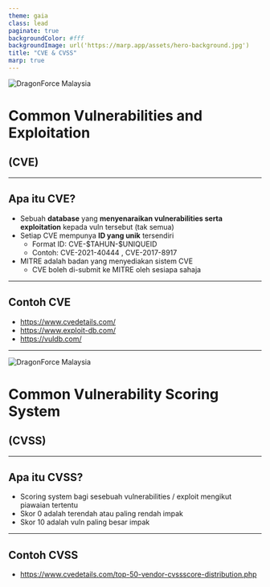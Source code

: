 ```yaml
---
theme: gaia
class: lead
paginate: true
backgroundColor: #fff
backgroundImage: url('https://marp.app/assets/hero-background.jpg')
title: "CVE & CVSS"
marp: true
---
```


![DragonForce Malaysia](https://i.imgur.com/tL95KMG.png)

# Common Vulnerabilities and Exploitation
## (CVE)

---

## Apa itu CVE?

- Sebuah **database** yang **menyenaraikan vulnerabilities serta exploitation** kepada vuln tersebut (tak semua)
- Setiap CVE mempunya **ID yang unik** tersendiri
  - Format ID: CVE-\$TAHUN-$UNIQUEID
  - Contoh: CVE-2021-40444 , CVE-2017-8917
- MITRE adalah badan yang menyediakan sistem CVE
  - CVE boleh di-submit ke MITRE oleh sesiapa sahaja

---

## Contoh CVE

- https://www.cvedetails.com/
- https://www.exploit-db.com/
- https://vuldb.com/

---

![DragonForce Malaysia](https://i.imgur.com/tL95KMG.png)

# Common Vulnerability Scoring System
## (CVSS)

---

## Apa itu CVSS?

- Scoring system bagi sesebuah vulnerabilities / exploit mengikut piawaian tertentu
- Skor 0 adalah terendah atau paling rendah impak
- Skor 10 adalah vuln paling besar impak

---

## Contoh CVSS

- https://www.cvedetails.com/top-50-vendor-cvssscore-distribution.php